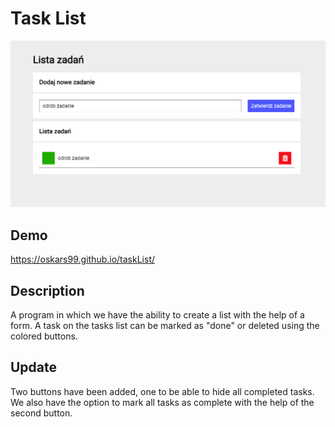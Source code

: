 # Task List

![Program](images/taskList.png)

##  Demo
https://oskars99.github.io/taskList/

## Description

A program in which we have the ability to create a list with the help of a form.
A task on the tasks list can be marked as "done" or deleted using the colored buttons.

## Update

Two buttons have been added, one to be able to hide all completed tasks. We also have the option to mark all tasks as complete with the help of the second button.
